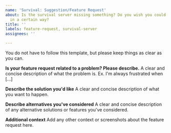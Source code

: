 ```yaml
---
name: 'Survival: Suggestion/Feature Request'
about: Is the survival server missing something? Do you wish you could do something
  in a certain way?
title: ''
labels: feature-request, survival-server
assignees: ''

---
```


You do not have to follow this template, but please keep things as clear as you can.

**Is your feature request related to a problem? Please describe.**
A clear and concise description of what the problem is. Ex. I'm always frustrated when [...]

**Describe the solution you'd like**
A clear and concise description of what you want to happen.

**Describe alternatives you've considered**
A clear and concise description of any alternative solutions or features you've considered.

**Additional context**
Add any other context or screenshots about the feature request here.
